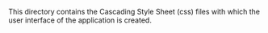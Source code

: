 This directory contains the Cascading Style Sheet (css) files with which the user interface of the application is created.
